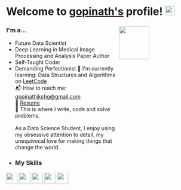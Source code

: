 # Welcome to [gopinath's](https://github.com/gopinath/) profile! <a href="https://github.com/gopinath/"> <img src="https://media.giphy.com/media/hvRJCLFzcasrR4ia7z/giphy.gif" width="25px"></a>

### I'm a...   <img src="https://user-images.githubusercontent.com/31365698/215766037-54403913-12c6-48a2-a58a-6090e1ea9f19.gif" height=15% width=40% align="right">

* Future Data Scientist 
* Deep Learning in Medical Image Processing and Analysis Paper Author
* Self-Taught Coder
* Demanding Perfectionist
🌱 I'm currently learning: Data Structures and Algorithms on [LeetCode](https://leetcode.com/hirthicksofficial)<br>
📬 How to reach me: [gopinathjkshg@gmail.com](mailto:gopinathjkshg@gmail.com)<br>
📝 [Resume](https://github.com/gopinathj/RESUME/blob/main/gopinathjkshg@gmail.com.pdf)<br>
💪 This is where I write, code and solve problems.<br><br>
 As a Data Science Student, I enjoy using my obsessive attention to detail, my unequivocal love for making 
 things that change the world.
* ### My Skills 
<img src="https://img.shields.io/badge/-C-blue?style=for-the-badge&logo=c&logoColor=FFFFFF" height="30"> <img src="https://img.shields.io/badge/-C++-blue?style=for-the-badge&logo=c%2B%2B&logoColor=FFFFFF" height="30"> <img src="http://img.shields.io/badge/-Python-blue?style=for-the-badge&logo=python&logoColor=FFFFFF" height="30"> <img src="https://img.shields.io/badge/-Java-blue?style=for-the-badge&logo=openjdk&logoColor=white" height="30"> <img src="http://img.shields.io/badge/-PHP-blue?style=for-the-badge&logo=php&logoColor=FFFFFF" height="30"> 
